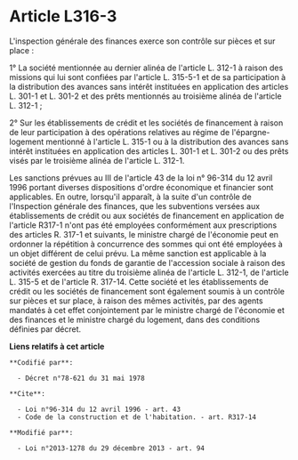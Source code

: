 # Article L316-3

L'inspection générale des finances exerce son contrôle sur pièces et sur place :

1° La société mentionnée au dernier alinéa de l'article L. 312-1 à raison des missions qui lui sont confiées par l'article L.
315-5-1 et de sa participation à la distribution des avances sans intérêt instituées en application des articles L. 301-1 et
L. 301-2 et des prêts mentionnés au troisième alinéa de l'article L. 312-1 ;

2° Sur les établissements de crédit et les sociétés de financement à raison de leur participation à des opérations relatives
au régime de l'épargne-logement mentionné à l'article L. 315-1 ou à la distribution des avances sans intérêt instituées en
application des articles L. 301-1 et L. 301-2 ou des prêts visés par le troisième alinéa de l'article L. 312-1.

Les sanctions prévues au III de l'article 43 de la loi n° 96-314 du 12 avril 1996 portant diverses dispositions d'ordre
économique et financier sont applicables. En outre, lorsqu'il apparaît, à la suite d'un contrôle de l'Inspection générale des
finances, que les subventions versées aux établissements de crédit ou aux sociétés de financement en application de l'article
R317-1 n'ont pas été employées conformément aux prescriptions des articles R. 317-1 et suivants, le ministre chargé de
l'économie peut en ordonner la répétition à concurrence des sommes qui ont été employées à un objet différent de celui prévu.
La même sanction est applicable à la société de gestion du fonds de garantie de l'accession sociale à raison des activités
exercées au titre du troisième alinéa de l'article L. 312-1, de l'article L. 315-5 et de l'article R. 317-14. Cette société
et les établissements de crédit ou les sociétés de financement sont également soumis à un contrôle sur pièces et sur place, à
raison des mêmes activités, par des agents mandatés à cet effet conjointement par le ministre chargé de l'économie et des
finances et le ministre chargé du logement, dans des conditions définies par décret.

**Liens relatifs à cet article**

	**Codifié par**:

	  - Décret n°78-621 du 31 mai 1978

	**Cite**:

	  - Loi n°96-314 du 12 avril 1996 - art. 43
	  - Code de la construction et de l'habitation. - art. R317-14

	**Modifié par**:

	  - Loi n°2013-1278 du 29 décembre 2013 - art. 94
